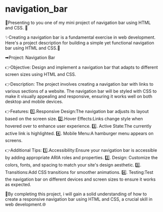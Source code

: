 # navigation_bar
🚀Presenting to you one of my mini project of navigation bar using HTML and CSS. 📲

✨Creating a navigation bar is a fundamental exercise in web development. Here's a project description for building a simple yet functional navigation bar using HTML and CSS.🎉

➡Project: Navigation Bar

👉Objective:
Design and implement a navigation bar that adapts to different screen sizes using HTML and CSS.

👉Description:
The project involves creating a navigation bar with links to various sections of a website. The navigation bar will be styled with CSS to make it visually appealing and responsive, ensuring it works well on both desktop and mobile devices. 

👉Features:
1️⃣.Responsive Design:The navigation bar adjusts its layout based on the screen size.
2️⃣.Hover Effects:Links change style when hovered over to enhance user experience.
3️⃣. Active State:The currently active link is highlighted.
4️⃣. Mobile Menu:A hamburger menu appears on screens.

👉Additional Tips:
1️⃣.Accessibility:Ensure your navigation bar is accessible by adding appropriate ARIA roles and properties.
2️⃣. Design: Customize the colors, fonts, and spacing to match your site's design aesthetic.
3️⃣. Transitions:Add CSS transitions for smoother animations.
4️⃣. Testing:Test the navigation bar on different devices and screen sizes to ensure it works as expected.

🌈By completing this project, i will gain a solid understanding of how to create a responsive navigation bar using HTML and CSS, a crucial skill in web development.🌐
